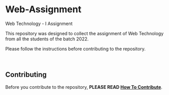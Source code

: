 # Web-Assignment

Web Technology - I Assignment

This repository was designed to collect the assignment of Web Technology from all the students of the batch 2022.

Please follow the instructions before contributing to the repository.

<br>

## Contributing

Before you contribute to the repository, **PLEASE READ [How To Contribute](./CONTRIBUTING.md)**.
